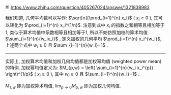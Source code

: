 #! https://www.zhihu.com/question/405267024/answer/1321838983

[comment]: <> (Answer URL: https://www.zhihu.com/question/405267024/answer/1321838983)
[comment]: <> (Question Title: 几何平均可以定义加权吗？)
[comment]: <> (Author Name: 采石工)
[comment]: <> (Create Time: 2020-07-06 13:01:38)

我们知道, 几何平均数可以写作:  $\sqrt[n]{\prod_{i=1}^{n} x_i}$  (  $x_i\geq0$  ), 其可以转化为 $\prod_{i=1}^{n} x_i^{1/n}$. 注意到式中  $x_i$  的指数之和相等且相加等于1, 类似于算术均值中系数相等且相加等于1, 所以不妨仿照加权的算术均值  $\sum_{i=1}^{n}{w_ix_i}$  , 定义加权的几何平均 $\prod_{i=1}^{n} x_i^{w_i}$, 上述两个式中  $w_i \geq 0$  且 $\sum_{i=1}^{n}{w_i}=1$  .

* * *

实际上, 加权算术均值和加权几何均值都是加权幂均值 (weighted power mean) 的特例. 加权幂均值定义为:  $M_{p,w} = \left( \sum_{i=1}^{n}{w_i x_i^{p}} \right)^{1/p}$  (  $x_i \geq 0$  ), 其中  $w_i \geq 0$  且  $\sum_{i=1}^{n}{w_i}=1$  .

$M_{1,w}$  即为加权算术均值,  $\lim_{p \rightarrow 0}{M_{p,w}}$  即为加权几何均值.

